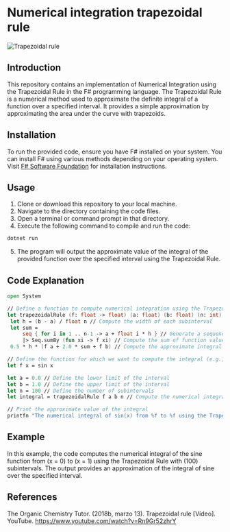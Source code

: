 # Numerical integration trapezoidal rule

![Trapezoidal rule](https://upload.wikimedia.org/wikipedia/commons/e/ea/Integration_rectangle.png)

## Introduction
This repository contains an implementation of Numerical Integration using the Trapezoidal Rule in the F# programming language. The Trapezoidal Rule is a numerical method used to approximate the definite integral of a function over a specified interval. It provides a simple approximation by approximating the area under the curve with trapezoids.

## Installation
To run the provided code, ensure you have F# installed on your system. You can install F# using various methods depending on your operating system. Visit [F# Software Foundation](https://fsharp.org/use/) for installation instructions.

## Usage
1. Clone or download this repository to your local machine.
2. Navigate to the directory containing the code files.
3. Open a terminal or command prompt in that directory.
4. Execute the following command to compile and run the code:

```bash
dotnet run
```

5. The program will output the approximate value of the integral of the provided function over the specified interval using the Trapezoidal Rule.

## Code Explanation
```fsharp
open System

// Define a function to compute numerical integration using the Trapezoidal Rule
let trapezoidalRule (f: float -> float) (a: float) (b: float) (n: int) =
 let h = (b - a) / float n // Compute the width of each subinterval
 let sum = 
     seq { for i in 1 .. n-1 -> a + float i * h } // Generate a sequence of x values within the interval (excluding the endpoints)
     |> Seq.sumBy (fun xi -> f xi) // Compute the sum of function values at each x value
 0.5 * h * (f a + 2.0 * sum + f b) // Compute the approximate integral using the Trapezoidal Rule formula

// Define the function for which we want to compute the integral (e.g., sine function)
let f x = sin x

let a = 0.0 // Define the lower limit of the interval
let b = 1.0 // Define the upper limit of the interval
let n = 100 // Define the number of subintervals
let integral = trapezoidalRule f a b n // Compute the numerical integral using the Trapezoidal Rule

// Print the approximate value of the integral
printfn "The numerical integral of sin(x) from %f to %f using the Trapezoidal Rule is approximately %f" a b integral
```

## Example

In this example, the code computes the numerical integral of the sine function from \(x = 0\) to \(x = 1\) using the Trapezoidal Rule with \(100\) subintervals. The output provides an approximation of the integral of sine over the specified interval.

## References

The Organic Chemistry Tutor. (2018b, marzo 13). Trapezoidal rule [Vídeo]. YouTube. https://www.youtube.com/watch?v=Rn9Gr52zhrY
